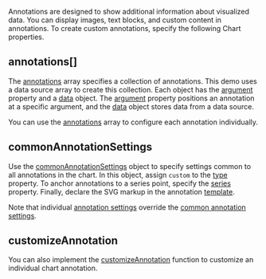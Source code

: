 Annotations are designed to show additional information about visualized data. You can display images, text blocks, and custom content in annotations. To create custom annotations, specify the following Chart properties.

## annotations[]

The [annotations](/Documentation/ApiReference/UI_Components/dxChart/Configuration/annotations/) array specifies a collection of annotations. This demo uses a data source array to create this collection. Each object has the [argument](/Documentation/ApiReference/UI_Components/dxChart/Configuration/annotations/#argument) property and a [data](/Documentation/ApiReference/UI_Components/dxChart/Configuration/annotations/#data) object. The [argument](/Documentation/ApiReference/UI_Components/dxChart/Configuration/annotations/#argument) property positions an annotation at a specific argument, and the [data](/Documentation/ApiReference/UI_Components/dxChart/Configuration/annotations/#data) object stores data from a data source.

You can use the [annotations](/Documentation/ApiReference/UI_Components/dxChart/Configuration/annotations/) array to configure each annotation individually.

## commonAnnotationSettings

Use the [commonAnnotationSettings](/Documentation/ApiReference/UI_Components/dxChart/Configuration/commonAnnotationSettings/) object to specify settings common to all annotations in the chart. In this object, assign `custom` to the [type](/Documentation/ApiReference/UI_Components/dxChart/Configuration/commonAnnotationSettings/#type) property. To anchor annotations to a series point, specify the [series](/Documentation/ApiReference/UI_Components/dxChart/Configuration/commonAnnotationSettings/#series) property. Finally, declare the SVG markup in the annotation [template](/Documentation/ApiReference/UI_Components/dxChart/Configuration/annotations/#template).

Note that individual [annotation settings](/Documentation/ApiReference/UI_Components/dxChart/Configuration/annotations/) override the [common annotation settings](/Documentation/ApiReference/UI_Components/dxChart/Configuration/commonAnnotationSettings/). 

## customizeAnnotation

You can also implement the [customizeAnnotation](/Documentation/ApiReference/UI_Components/dxChart/Configuration/#customizeAnnotation) function to customize an individual chart annotation.